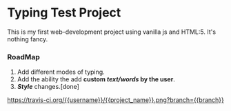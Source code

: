 # Typing Test Project

This is my first web-development project using vanilla js and HTML:5. It's nothing fancy.

### RoadMap

1. Add different modes of typing.
2. Add the ability the add **custom _text/words_ by the user**.
3. **_Style_** changes.[done]

https://travis-ci.org/{{username}}/{{project_name}}.png?branch={{branch}}
